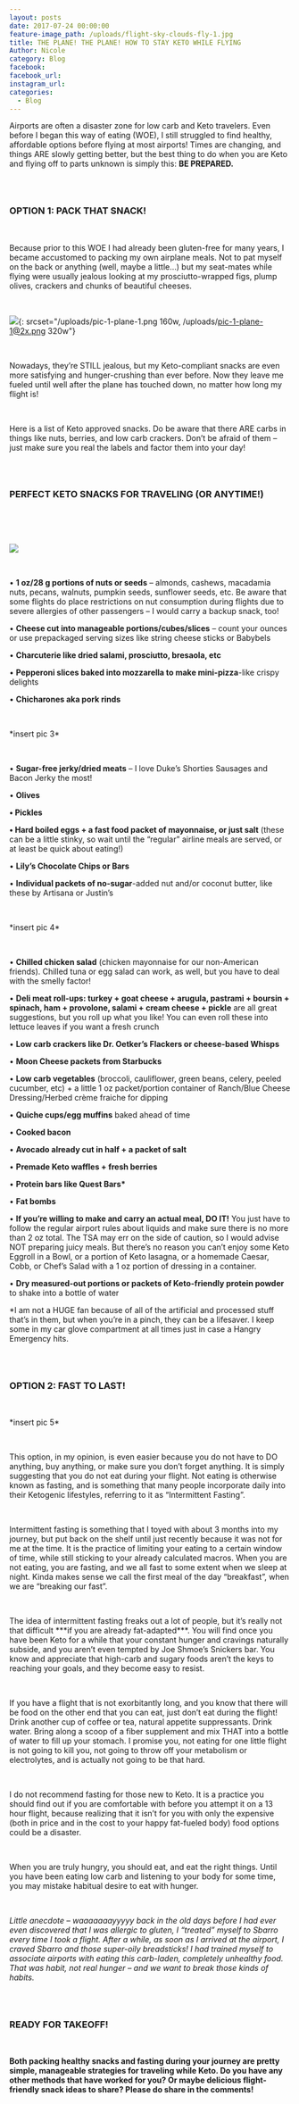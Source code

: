 ```yaml
---
layout: posts
date: 2017-07-24 00:00:00
feature-image_path: /uploads/flight-sky-clouds-fly-1.jpg
title: THE PLANE! THE PLANE! HOW TO STAY KETO WHILE FLYING
Author: Nicole
category: Blog
facebook:
facebook_url:
instagram_url:
categories:
  - Blog
---
```


Airports are often a disaster zone for low carb and Keto travelers. Even before I began this way of eating (WOE), I still struggled to find healthy, affordable options before flying at most airports! Times are changing, and things ARE slowly getting better, but the best thing to do when you are Keto and flying off to parts unknown is simply this: **BE PREPARED.**

### &nbsp;

### OPTION 1: PACK THAT SNACK!

&nbsp;

Because prior to this WOE I had already been gluten-free for many years, I became accustomed to packing my own airplane meals. Not to pat myself on the back or anything (well, maybe a little…) but my seat-mates while flying were usually jealous looking at my prosciutto-wrapped figs, plump olives, crackers and chunks of beautiful cheeses.

&nbsp;

![](/uploads/pic-1-plane-1.png){: srcset="/uploads/pic-1-plane-1.png 160w, /uploads/pic-1-plane-1@2x.png 320w"}

&nbsp;

Nowadays, they’re STILL jealous, but my Keto-compliant snacks are even more satisfying and hunger-crushing than ever before. Now they leave me fueled until well after the plane has touched down, no matter how long my flight is!

&nbsp;

Here is a list of Keto approved snacks. Do be aware that there ARE carbs in things like nuts, berries, and low carb crackers. Don’t be afraid of them – just make sure you real the labels and factor them into your day!

### &nbsp;

### PERFECT KETO SNACKS FOR TRAVELING (OR ANYTIME!)

&nbsp;

&nbsp;

![](/uploads/plane-pic-2.png)

&nbsp;

• **1 oz/28 g portions of nuts or seeds** – almonds, cashews, macadamia nuts, pecans, walnuts, pumpkin seeds, sunflower seeds, etc. Be aware that some flights do place restrictions on nut consumption during flights due to severe allergies of other passengers – I would carry a backup snack, too!

• **Cheese cut into manageable portions/cubes/slices** – count your ounces or use prepackaged serving sizes like string cheese sticks or Babybels

• **Charcuterie like dried salami, prosciutto, bresaola, etc**

• **Pepperoni slices baked into mozzarella to make mini-pizza**-like crispy delights

• **Chicharones aka pork rinds**

&nbsp;

\*insert pic 3\*

&nbsp;

• **Sugar-free jerky/dried meats** – I love Duke’s Shorties Sausages and Bacon Jerky the most!

• **Olives**

**• Pickles**

**• Hard boiled eggs + a fast food packet of mayonnaise, or just salt** (these can be a little stinky, so wait until the “regular” airline meals are served, or at least be quick about eating!)

• **Lily’s Chocolate Chips or Bars**

• **Individual packets of no-sugar**-added nut and/or coconut butter, like these by Artisana or Justin’s

&nbsp;

\*insert pic 4\*

&nbsp;

• **Chilled chicken salad** (chicken mayonnaise for our non-American friends). Chilled tuna or egg salad can work, as well, but you have to deal with the smelly factor!

• **Deli meat roll-ups: turkey + goat cheese + arugula, pastrami + boursin + spinach, ham + provolone, salami + cream cheese + pickle** are all great suggestions, but you roll up what you like! You can even roll these into lettuce leaves if you want a fresh crunch

• **Low carb crackers like Dr. Oetker’s Flackers or cheese-based Whisps**

• **Moon Cheese packets from Starbucks**

• **Low carb vegetables** (broccoli, cauliflower, green beans, celery, peeled cucumber, etc) + a little 1 oz packet/portion container of Ranch/Blue Cheese Dressing/Herbed cr&egrave;me fraiche for dipping

• **Quiche cups/egg muffins** baked ahead of time

• **Cooked bacon**

• **Avocado already cut in half + a packet of salt**

• **Premade Keto waffles + fresh berries**

• **Protein bars like Quest Bars\***

• **Fat bombs**

• **If you’re willing to make and carry an actual meal, DO IT!** You just have to follow the regular airport rules about liquids and make sure there is no more than 2 oz total. The TSA may err on the side of caution, so I would advise NOT preparing juicy meals. But there’s no reason you can’t enjoy some Keto Eggroll in a Bowl, or a portion of Keto lasagna, or a homemade Caesar, Cobb, or Chef’s Salad with a 1 oz portion of dressing in a container.

• **Dry measured-out portions or packets of Keto-friendly protein powder** to shake into a bottle of water

\*I am not a HUGE fan because of all of the artificial and processed stuff that’s in them, but when you’re in a pinch, they can be a lifesaver. I keep some in my car glove compartment at all times just in case a Hangry Emergency hits.

### &nbsp;

### OPTION 2: FAST TO LAST!

&nbsp;

\*insert pic 5\*

&nbsp;

This option, in my opinion, is even easier because you do not have to DO anything, buy anything, or make sure you don’t forget anything. It is simply suggesting that you do not eat during your flight. Not eating is otherwise known as fasting, and is something that many people incorporate daily into their Ketogenic lifestyles, referring to it as “Intermittent Fasting”.

&nbsp;

Intermittent fasting is something that I toyed with about 3 months into my journey, but put back on the shelf until just recently because it was not for me at the time. It is the practice of limiting your eating to a certain window of time, while still sticking to your already calculated macros. When you are not eating, you are fasting, and we all fast to some extent when we sleep at night. Kinda makes sense we call the first meal of the day “breakfast”, when we are “breaking our fast”.

&nbsp;

The idea of intermittent fasting freaks out a lot of people, but it’s really not that difficult \*\*\*if you are already fat-adapted\*\*\*. You will find once you have been Keto for a while that your constant hunger and cravings naturally subside, and you aren’t even tempted by Joe Shmoe’s Snickers bar. You know and appreciate that high-carb and sugary foods aren’t the keys to reaching your goals, and they become easy to resist.

&nbsp;

If you have a flight that is not exorbitantly long, and you know that there will be food on the other end that you can eat, just don’t eat during the flight! Drink another cup of coffee or tea, natural appetite suppressants. Drink water. Bring along a scoop of a fiber supplement and mix THAT into a bottle of water to fill up your stomach. I promise you, not eating for one little flight is not going to kill you, not going to throw off your metabolism or electrolytes, and is actually not going to be that hard.

&nbsp;

I do not recommend fasting for those new to Keto. It is a practice you should find out if you are comfortable with before you attempt it on a 13 hour flight, because realizing that it isn’t for you with only the expensive (both in price and in the cost to your happy fat-fueled body) food options could be a disaster.

&nbsp;

When you are truly hungry, you should eat, and eat the right things. Until you have been eating low carb and listening to your body for some time, you may mistake habitual desire to eat with hunger.

&nbsp;

*Little anecdote – waaaaaaayyyyy back in the old days before I had ever even discovered that I was allergic to gluten, I “treated” myself to Sbarro every time I took a flight. After a while, as soon as I arrived at the airport, I craved Sbarro and those super-oily breadsticks! I had trained myself to associate airports with eating this carb-laden, completely unhealthy food. That was habit, not real hunger – and we want to break those kinds of habits.*

### &nbsp;

### READY FOR TAKEOFF!

&nbsp;

**Both packing healthy snacks and fasting during your journey are pretty simple, manageable strategies for traveling while Keto. Do you have any other methods that have worked for you? Or maybe delicious flight-friendly snack ideas to share? Please do share in the comments!**